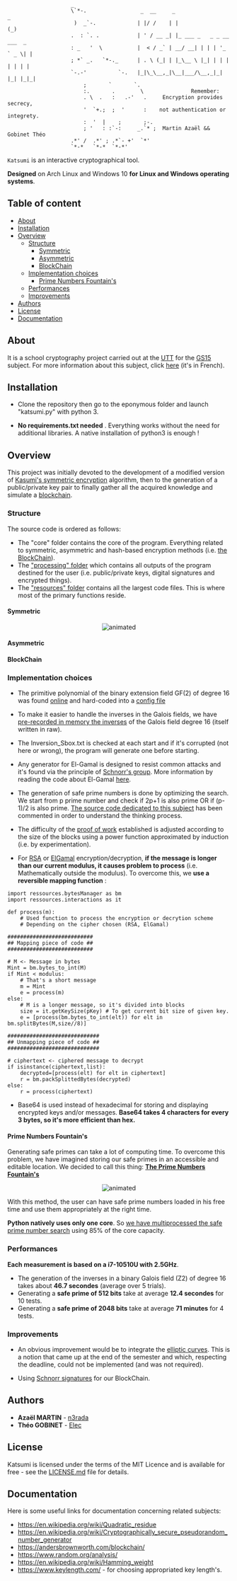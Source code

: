                         _                        
                        \`*-.                 _  __     _                       _    
                         )  _`-.             | |/ /    | |                     (_)    
                        .  : `. .            | ' / __ _| |_ ___ _   _ _ __ ___  _     
                        : _   '  \           |  < / _` | __/ __| | | | '_ ` _ \| |    
                        ; *` _.   `*-._      | . \ (_| | |_\__ \ |_| | | | | | | |    
                        `-.-'          `-.   |_|\_\__,_|\__|___/\__,_|_| |_| |_|_|    
                            ;       `       `.     
                            :.       .        \               Remember: 
                            . \  .   :   .-'   .     Encryption provides secrecy,
                            '  `+.;  ;  '      :    not authentication or integrety.
                            :  '  |    ;       ;-. 
                            ; '   : :`-:     _.`* ;  Martin Azaël && Gobinet Théo 
                        .*' /  .*' ; .*`- +'  `*' 
                        `*-*   `*-*  `*-*'           


`Katsumi` is an interactive cryptographical tool.

**Designed** on Arch Linux and Windows 10 **for Linux and Windows operating systems**.

## Table of content

- [About](#About)
- [Installation](#Installation)
- [Overview](#Performance)
    - [Structure](#Structure)
        - [Symmetric](#Symmetric)
        - [Asymmetric](#Asymmetric)
        - [BlockChain](#BlockChain)
    - [Implementation choices](#Implementation_choices)
        - [Prime Numbers Fountain's](#Prime_Numbers_Fountain's)
    - [Performances](#Performances)
    - [Improvements](#Improvements)
- [Authors](#Authors)
- [License](#License)
- [Documentation](#Documentation)
## About
It is a school cryptography project carried out at the [UTT](https://www.utt.fr/) for the [GS15](images/GS15.png) subject.
For more information about this subject, click [here](pdfs/Projet.pdf) (it's in French).

## Installation
* Clone the repository then go to the eponymous folder and launch "katsumi.py" with python 3.

* **No requirements.txt needed** . Everything works without the need for additional libraries. A native installation of python3 is enough ! 

## Overview
This project was initially devoted to the development of a modified version of [Kasumi's symmetric encryption](https://en.wikipedia.org/wiki/KASUMI) algorithm, then to the generation of a public/private key pair to finally gather all the acquired knowledge and simulate a [blockchain](pdfs/blockChain_article.pdf).
### Structure
The source code is ordered as follows:
* The "core" folder contains the core of the program. Everything related to symmetric, asymmetric and hash-based encryption methods (i.e. [the BlockChain](core/hashbased/blockchain.py)).
* The ["processing" folder](processing/) which contains all outputs of the program destined for the user (i.e. public/private keys, digital signatures and encrypted things).
* The ["resources" folder](ressources/) contains all the largest code files. This is where most of the primary functions reside.

#### Symmetric
<p align="center">
  <img src="images/sym.gif" alt="animated" />
</p>

#### Asymmetric

#### BlockChain

### Implementation choices

* The primitive polynomial of the binary extension field GF(2) of degree 16 was found [online](https://www.partow.net/programming/polynomials/index.html) and hard-coded into a [config file](ressources/config.py)

* To make it easier to handle the inverses in the Galois fields, we have [pre-recorded in memory the inverses](ressources/generated/inversion_Sbox.txt) of the Galois field degree 16 (itself written in raw).

* The Inversion_Sbox.txt is checked at each start and if it's corrupted (not here or wrong), the program will generate one before starting.

* Any generator for El-Gamal is designed to resist common attacks and it's found via the principle of [Schnorr's group](https://en.wikipedia.org/wiki/Schnorr_group). More information by reading the code about El-Gamal [here](core/asymmetric/elGamal.py).

* The generation of safe prime numbers is done by optimizing the search. We start from p prime number and check if 2p+1 is also prime OR if (p-1)/2 is also prime. [The source code dedicated to this subject](ressources/prng.py) has been commented in order to understand the thinking process.

* The difficulty of the [proof of work](https://en.wikipedia.org/wiki/Proof_of_work) established is adjusted according to the size of the blocks using a power function approximated by induction (i.e. by experimentation).

* For [RSA](core/asymmetric/RSA.py) or [ElGamal](core/asymmetric/elGamal.py) encryption/decryption, **if the message is longer than our current modulus, it causes problem to process** (i.e. Mathematically outside the modulus). To overcome this, we **use a reversible mapping function** : 

```pyhton
import ressources.bytesManager as bm
import ressources.interactions as it

def process(m):
    # Used function to process the encryption or decrytion scheme
    # Depending on the cipher chosen (RSA, ElGamal)

###########################
## Mapping piece of code ##
###########################

# M <- Message in bytes
Mint = bm.bytes_to_int(M)
if Mint < modulus:
    # That's a short message
    m = Mint
    e = process(m)
else:
    # M is a longer message, so it's divided into blocks
    size = it.getKeySize(pKey) # To get current bit size of given key.
    e = [process(bm.bytes_to_int(elt)) for elt in bm.splitBytes(M,size//8)]

#############################
## Unmapping piece of code ##
#############################

# ciphertext <- ciphered message to decrypt
if isinstance(ciphertext,list):
    decrypted=[process(elt) for elt in ciphertext]
    r = bm.packSplittedBytes(decrypted)
else:
    r = process(ciphertext)
```

* Base64 is used instead of hexadecimal for storing and displaying encrypted keys and/or messages. **Base64 takes 4 characters for every 3 bytes, so it's more efficient than hex.**

#### Prime Numbers Fountain's

Generating safe primes can take a lot of computing time. 
To overcome this problem, we have imagined storing our safe primes in an accessible and editable location.
We decided to call this thing: [**The Prime Numbers Fountain's**](ressources/generated/PrimeNumber's_Fount)

<p align="center">
  <img src="images/primeF.gif" alt="animated" />
</p>

With this method, the user can have safe prime numbers loaded in his free time and use them appropriately at the right time.

**Python natively uses only one core**. So [we have multiprocessed the safe prime number search](ressources/prng.py) using 85% of the core capacity.

### Performances
**Each measurement is based on a i7-10510U with 2.5GHz**.

* The generation of the inverses in a binary Galois field (Z2) of degree 16 takes about **46.7 secondes** (average over 5 trials).
* Generating a **safe prime of 512 bits** take at average **12.4 secondes** for 10 tests.
* Generating a **safe prime of 2048 bits** take at average **71 minutes** for 4 tests.

### Improvements
* An obvious improvement would be to integrate the [elliptic curves](https://en.wikipedia.org/wiki/Elliptic-curve_cryptography). This is a notion that came up at the end of the semester and which, respecting the deadline, could not be implemented (and was not required).

* Using [Schnorr signatures](https://medium.com/digitalassetresearch/schnorr-signatures-the-inevitability-of-privacy-in-bitcoin-b2f45a1f7287) for our BlockChain.
## Authors
* **Azaël MARTIN** - [n3rada](https://github.com/n3rada)
* **Théo GOBINET** - [Elec](https://github.com/theogobinet)
## License
Katsumi is licensed under the terms of the MIT Licence 
and is available for free - see the [LICENSE.md](LICENSE.md) file for details.

## Documentation
Here is some useful links for documentation concerning related subjects:

* https://en.wikipedia.org/wiki/Quadratic_residue
* https://en.wikipedia.org/wiki/Cryptographically_secure_pseudorandom_number_generator
* https://andersbrownworth.com/blockchain/
* https://www.random.org/analysis/
* https://en.wikipedia.org/wiki/Hamming_weight
* https://www.keylength.com/  - for choosing appropriated key length's.